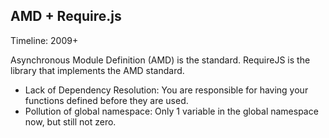 ## AMD + Require.js

Timeline: 2009+

Asynchronous Module Definition (AMD) is the standard.
RequireJS is the library that implements the AMD standard.



- Lack of Dependency Resolution: You are responsible for having your functions defined before they are used.
- Pollution of global namespace: Only 1 variable in the global namespace now, but still not zero.
